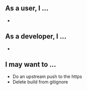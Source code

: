 
## As a user, I ...
-

## As a developer, I ...
-

## I may want to ...
- Do an upstream push to the https
- Delete build from gitignore
